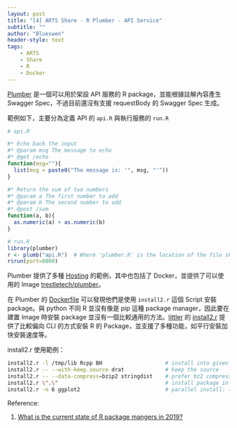 ```yaml
---
layout: post
title: "[4] ARTS Share - R Plumber - API Service"
subtitle: ""
author: "Blueswen"
header-style: text
tags:
    - ARTS
    - Share
    - R
    - Docker
---
```


[Plumber](https://www.rplumber.io/) 是一個可以用於架設 API 服務的 R package，並能根據註解內容產生 Swagger Spec，不過目前還沒有支援 requestBody 的 Swagger Spec 生成。

範例如下，主要分為定義 API 的 ```api.R``` 與執行服務的 ```run.R```

```R
# api.R

#* Echo back the input
#* @param msg The message to echo
#* @get /echo
function(msg=""){
  list(msg = paste0("The message is: '", msg, "'"))
}

#* Return the sum of two numbers
#* @param a The first number to add
#* @param b The second number to add
#* @post /sum
function(a, b){
  as.numeric(a) + as.numeric(b)
}
```

```R
# run.R
library(plumber)
r <- plumb("api.R")  # Where 'plumber.R' is the location of the file shown above
r$run(port=8000)
```

Plumber 提供了多種 [Hosting](https://www.rplumber.io/docs/hosting.html) 的範例，其中也包括了 Docker，並提供了可以使用的 Image [trestletech/plumber](https://hub.docker.com/r/trestletech/plumber)。

在 Plumber 的 [Dockerfile](https://hub.docker.com/r/trestletech/plumber/dockerfile) 可以發現他們是使用 ```install2.r``` 這個 Script 安裝 package。與 python 不同 R 並沒有像是 pip 這種 package manager，因此要在建置 Image 時安裝 package 並沒有一個比較通用的方法。[littler](http://dirk.eddelbuettel.com/code/littler.html) 的 [install2.r](https://github.com/eddelbuettel/littler/blob/master/inst/examples/install2.r) 提供了比較偏向 CLI 的方式安裝 R 的 Package，並支援了多種功能，如平行安裝加快安裝速度等。

install2.r 使用範例：

```bash
install2.r -l /tmp/lib Rcpp BH                    # install into given library
install2.r -- --with-keep.source drat             # keep the source
install2.r -- --data-compress=bzip2 stringdist    # prefer bz2 compression
install2.r \".\"                                  # install package in current directory
install2.r -n 6 ggplot2                           # parallel install: (6 processes)
```

Reference:

1. [What is the current state of R package mangers in 2019?](https://community.rstudio.com/t/what-is-the-current-state-of-r-package-mangers-in-2019/25143/3)
